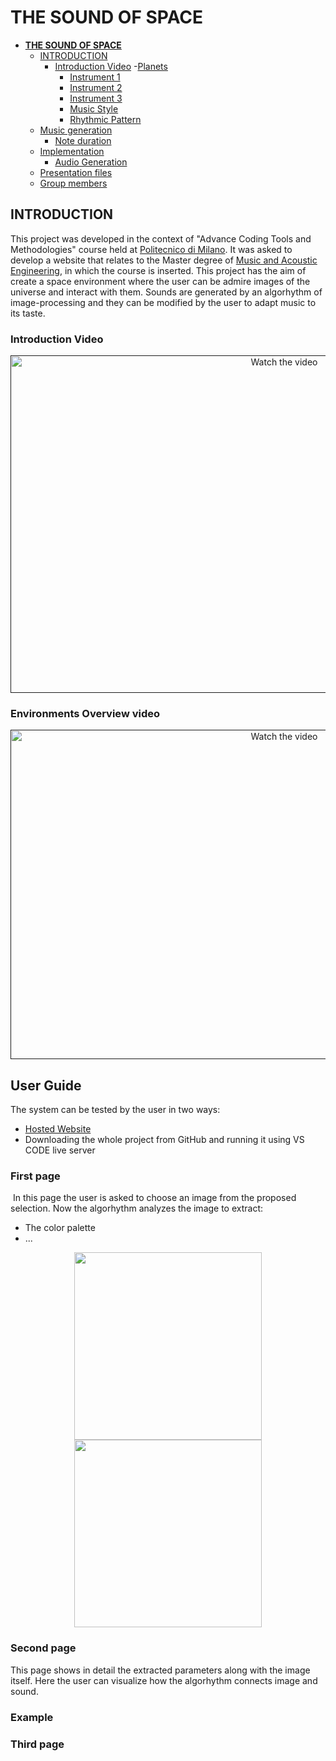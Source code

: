 # **THE SOUND OF SPACE**


</p>


- [**THE SOUND OF SPACE**](#the-sound-of-space)
  - [INTRODUCTION](#introduction)
    - [Introduction Video](#introduction-video)
    -[Planets](#planets)
      - [Instrument 1](#)
      - [Instrument 2](#)
      - [Instrument 3](#)
      - [Music Style](#music-style)
      - [Rhythmic Pattern](#rhythmic-pattern)
  - [Music generation](#music-generation)
      - [Note duration](#note-duration)
  - [Implementation](#implementation)
    - [Audio Generation](#audio-generation)
  - [Presentation files](#presentation-files)
  - [Group members](#group-members)

## INTRODUCTION
   
  This project was developed in the context of "Advance Coding Tools and Methodologies" course held at [Politecnico di Milano](https://www.polimi.it/). It was asked to develop a website that relates to the Master degree of [Music and Acoustic Engineering](https://suono.polimi.it/), in which the course is inserted.
  This project has the aim of create a space environment where the user can be admire images of the universe and interact with them. Sounds are generated by an algorhythm of image-processing and they can be modified by the user to adapt music to its taste. 


### Introduction Video

<a align="center" href="" target="_blank">
 <img src="." alt="Watch the video" width="860" height="540" />
</a>

### Environments Overview video

<a align="center" href="" target="_blank">
 <img src="" alt="Watch the video" width="860" height="527" />
</a>


## User Guide

The system can be tested by the user in two ways: 

- <a href="" target="_blank" rel="noopener noreferrer">Hosted Website</a>
- Downloading the whole project from GitHub and running it using VS CODE live server
  

### First page
![]()
In this page the user is asked to choose an image from the proposed selection. 
Now the algorhythm analyzes the image to extract:
- The color palette 
- ...

<p align="center">
  <img src="" width="300" />
  <img src="" width="300" /> 
</p>

### Second page

This page shows in detail the extracted parameters along with the image itself. Here the user can visualize how the algorhythm connects image and sound. 

### Example


### Third page
